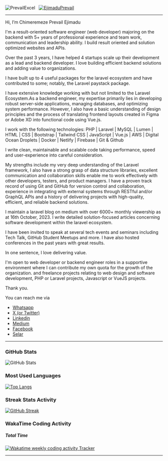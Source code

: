 
<p align="left"> <img src="https://komarev.com/ghpvc/?username=PrevailExcel&label=Profile%20views&color=0e75b6&style=flat" alt="PrevailExcel" /> &nbsp
 <a href="https://x.com/EjimaduPrevail" target="blank"><img src="https://img.shields.io/twitter/follow/EjimaduPrevail?logo=twitter&style=flat&color=blueviolet" alt="EjimaduPrevail" /></a> </p>

---

Hi, I’m Chimeremeze Prevail Ejimadu
<p align="left">I'm a result-oriented software engineer (web developer) majoring on the backend with 5+ years of professional experience and team work, communication and leadership ability. I build result oriented and solution optimized websites and APIs. </p>

<p align="left">Over the past 3 years, I have helped 4 startups scale up their development as a lead and backend developer. I love building efficient backend solutions and adding value to organizations. </p>

<p align="left">I have built up to 4 useful packages for the laravel ecosystem and have contributed to some; notably, the Laravel paystack package.</p>

<p align="left">I have extensive knowledge working with but not limited to the Laravel Ecosystem.As a backend engineer, my expertise primarily lies in developing robust server-side applications, managing databases, and optimizing system performance. However, I also have a basic understanding of design principles and the process of translating frontend layouts created in Figma or Adobe XD into functional code using Vue.js.</p>

<p align="left">I work with the following technologies: PHP | Laravel | MySQL | Lumen | HTML | CSS | Bootstrap | Tailwind CSS | JavaScript | Vue.js | AWS | Digital Ocean Droplets | Docker | Netlify | Firebase | Git & Github </p>

<p align="left">I write clean, maintainable and scalable code taking performance, speed and user-experience into careful consideration.</p>

<p align="left">My strengths include my very deep understanding of the Laravel framework, I also have a strong grasp of data structure libraries, excellent communication and collaboration skills enable me to work effectively with other developers, testers, and product managers. I have a proven track record of using Git and GitHub for version control and collaboration, experience in integrating with external systems through RESTful and/or GraphQL APIs and a history of delivering projects with high-quality, efficient, and reliable backend solutions.</p>

<p align="left">I maintain a laravel blog on medium with over 6000+ monthly viewership as at 16th October, 2023. I write detailed solution-focused articles concerning software development within the laravel ecosystem.</p>

<p align="left">I have been invited to speak at several tech events and seminars including Tech Talk, GitHub Student Meetups and more. I have also hosted conferences in the past years with great results.</p>

<p align="left">In one sentence, I love delivering value.</p>

<p align="left">I'm open to web developer or backend engineer roles in a supportive environment where I can contribute my own quota for the growth of the organization. and freelance projects relating to web design and software development, PHP or Laravel projects, Javascript or VueJS projects.</p>

<p align="left">Thank you.</p>


You can reach me via 
- <a href="https://wa.me/2348130138694" target="_blank">Whatsapp</a>
- [X (or Twitter)](https://twitter.com/EjimaduPrevail)
- [Linkedin](https://linkedin.com/in/chimeremeze-prevail-ejimadu-3a3535219)
- [Medium](https://medium.com/@prevailexcellent)
- [Facebook](https://web.facebook.com/profile.php?id=61550842523061)
- [Selar](https://selar.co/m/prevailexcellent)

---

### GitHub Stats
![GitHub Stats](https://github-readme-stats-phi-six.vercel.app/api?username=PrevailExcel&show_icons=true&hide_border=true&count_private=true&theme=tokyonight)

### Most Used Languages
[![Top Langs](https://github-readme-stats.vercel.app/api/top-langs/?username=PrevailExcel&hide_border=true&theme=tokyonight&layout=compact)](https://github.com/anuraghazra/github-readme-stats)

### Streak Stats Activity
[![GitHub Streak](http://github-readme-streak-stats.herokuapp.com?user=PrevailExcel&hide_border=true&theme=tokyonight&date_format=M%20j%5B%2C%20Y%5D)](https://git.io/streak-stats)

### WakaTime Coding Activity

##### Total Time
<a href="https://wakatime.com/@PrevailExcel" title="Data update every midnight"><img src="https://wakatime.com/badge/user/de592393-175d-4aa0-9da9-ba60927193a3.svg?style=for-the-badge" alt="Wakatime weekly coding activity Tracker" /></a>

---

[twitter]: https://twitter.com/EjimaduPrevail
[linkedin]: https://linkedin.com/in/chimeremeze-prevail-ejimadu-3a3535219
[medium]: https://medium.com/@prevailexcellent 

<!---
PrevailExcel/PrevailExcel is a ✨ special ✨ repository because its `README.md` (this file) appears on your GitHub profile.
You can click the Preview link to take a look at your changes.
--->
